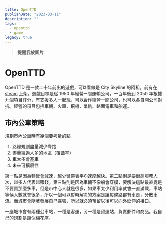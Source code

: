 ```yaml
---
title: OpenTTD
publishDate: "2023-03-11"
description: ""
tags:
  - openttd
  - game
legacy: true
---
```


> **提醒我放圖片**

# OpenTTD

OpenTTD 是一款二十年前出的遊戲，可以看做是 City Skyline 的阿祖，前有在 [steam](https://store.steampowered.com/app/1536610/OpenTTD/) 上架。遊戲目標是從 1950 年經營一間運輸公司，一百年後到 2050 年根據九個項目評分，有支援多人一起玩，可以合作經營一間公司，也可以各自開公司對抗。經營的項目包括車輛、火車、飛機、單軌、路面電車和船運。

## 市內公車策略

規劃市內公車時有幾個要考量的點

1. 路線規劃盡量減少彎路
2. 盡量經過人多的地區（覆蓋率）
3. 車太多會塞車
4. 未來可擴展性

第一點是因為轉彎會減速，越少彎帶表平均速度越快。第二點則是要衝高服務人次，越多人代表越賺錢。第三點則是因為車輛不像船會穿模，要解決這點最直覺是不要買那麼多車，但是市中心人就是很多，如果車太少利用率就會一直滿載，車站等候人數就會很多，所以一個可以暫時解決的方案是讓每條路都有車走，分散車流。而城市會隨著發展自己擴張，所以就必須預留以後可以向外延伸的接口。

一座城市會有兩種公車站，一種是客運，另一種是貨運站，負責郵件和商品。我自己的規劃是類似梅花座，
